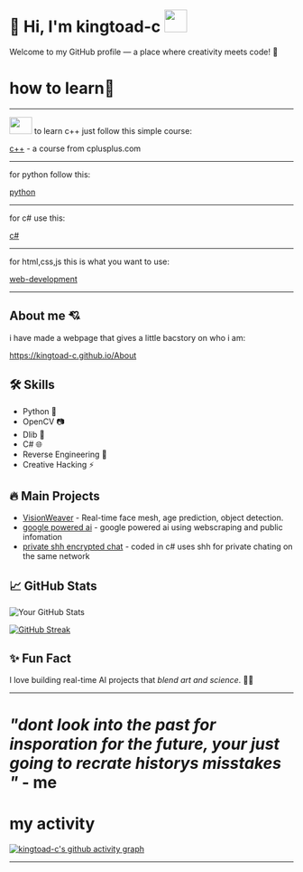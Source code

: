 # 👋 Hi, I'm kingtoad-c <img src="https://github.com/user-attachments/assets/ae4140d6-f32f-46f5-898c-d84678872c76" width="40" height="40">

Welcome to my GitHub profile — a place where creativity meets code! 🚀

# how to learn🧠

---

<img src="https://github.com/user-attachments/assets/89a73ef1-b243-46a2-a576-0762b755e32b" width="40" height="30">
to learn c++ just follow this simple course:

[c++](https://github.com/kingtoad-c/c-course-) - a course from cplusplus.com

---

for python follow this:

[python](https://www.halvorsen.blog/documents/programming/python/resources/Python%20Programming.pdf)

---

for c# use this:

[c#](https://dotnet.microsoft.com/en-us/learn/csharp)

---

for html,css,js this is what you want to use:

[web-development](https://www.codecademy.com/catalog/language/html-css)

---

## About me 💘

i have made a webpage that gives a little bacstory on who i am:

https://kingtoad-c.github.io/About

## 🛠️ Skills
- Python 🐍
- OpenCV 📷
- Dlib 🤖
- C# 🌐
- Reverse Engineering 🔎
- Creative Hacking ⚡

## 🔥 Main Projects
- [VisionWeaver](https://github.com/kingtoad-c/cam-ai) - Real-time face mesh, age prediction, object detection.
- [google powered ai](https://github.com/kingtoad-c/Google-powered-ai) - google powered ai using webscraping and public infomation
- [private shh encrypted chat](https://github.com/kingtoad-c/private-ssh-chat) - coded in c# uses shh for private chating on the same network

## 📈 GitHub Stats
![Your GitHub Stats](https://github-readme-stats.vercel.app/api?username=kingtoad-c&show_icons=true&theme=radical)

[![GitHub Streak](https://streak-stats.demolab.com?user=kingtoad-c&theme=tokyonight&hide_border=true)](https://git.io/streak-stats)

## ✨ Fun Fact
I love building real-time AI projects that *blend art and science*. 🎨🤖

---

# ***"dont look into the past for insporation for the future, your just going to recrate historys misstakes "*** - me

# my activity

[![kingtoad-c's github activity graph](https://github-readme-activity-graph.vercel.app/graph?username=kingtoad-c&theme=github-compact)](https://github.com/kingtoad-c/github-readme-activity-graph)

---
